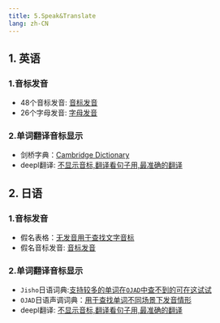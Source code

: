 ```yaml
---
title: 5.Speak&Translate    
lang: zh-CN
---
```


## 1. 英语   
### 1.音标发音   
  - 48个音标发音: [音标发音](https://yingyuyinbiao.cn)    
  - 26个字母发音: [字母发音](https://www.englishclub.com/pronunciation/alphabet.php)   
### 2.单词翻译音标显示   
  - 剑桥字典：[Cambridge Dictionary](https://dictionary.cambridge.org/dictionary/english-chinese-simplified)    
  - deepl翻译: [不显示音标,翻译看句子用,最准确的翻译](https://www.deepl.com/zh/translator)    
## 2. 日语   
### 1.音标发音  
  - 假名表格：[无发音用于查找文字音标](https://learnthekana.com/the-hiragana-chart)   
  - 假名音标发音: [音标发音](https://www.nhk.or.jp/lesson/zh/letters/hiragana.html)
### 2.单词翻译音标显示     
  - `Jisho`日语词典:[支持较多的单词在`OJAD`中查不到的可在这试试](https://jisho.org)   
  - `OJAD`日语声调词典：[用于查找单词不同场景下发音情形](https://www.gavo.t.u-tokyo.ac.jp/ojad/chi/pages/home)      
  - deepl翻译: [不显示音标,翻译看句子用,最准确的翻译](https://www.deepl.com/zh/translator)   





































































